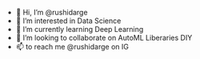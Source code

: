 - 👋 Hi, I’m @rushidarge
- 👀 I’m interested in Data Science
- 🌱 I’m currently learning Deep Learning
- 💞️ I’m looking to collaborate on AutoML Liberaries DIY
- 📫 to reach me @rushidarge on IG

<!---
rushidarge/rushidarge is a ✨ special ✨ repository because its `README.md` (this file) appears on your GitHub profile.
You can click the Preview link to take a look at your changes.
--->

